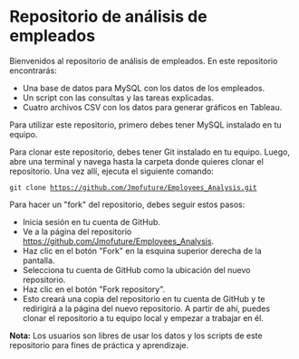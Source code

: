 # Repositorio de análisis de empleados

Bienvenidos al repositorio de análisis de empleados. En este repositorio encontrarás:

* Una base de datos para MySQL con los datos de los empleados.
* Un script con las consultas y las tareas explicadas.
* Cuatro archivos CSV con los datos para generar gráficos en Tableau.

Para utilizar este repositorio, primero debes tener MySQL instalado en tu equipo.

Para clonar este repositorio, debes tener Git instalado en tu equipo. Luego, abre una terminal y navega hasta la carpeta donde quieres clonar el repositorio. Una vez allí, ejecuta el siguiente comando:


<code>git clone https://github.com/Jmofuture/Employees_Analysis.git</code>


Para hacer un "fork" del repositorio, debes seguir estos pasos:

* Inicia sesión en tu cuenta de GitHub.
* Ve a la página del repositorio https://github.com/Jmofuture/Employees_Analysis.
* Haz clic en el botón "Fork" en la esquina superior derecha de la pantalla.
* Selecciona tu cuenta de GitHub como la ubicación del nuevo repositorio.
* Haz clic en el botón "Fork repository".
* Esto creará una copia del repositorio en tu cuenta de GitHub y te redirigirá a la página del nuevo repositorio. A partir de ahí, puedes clonar el repositorio a tu equipo local y empezar a trabajar en él.


**Nota:** Los usuarios son libres de usar los datos y los scripts de este repositorio para fines de práctica y aprendizaje.
